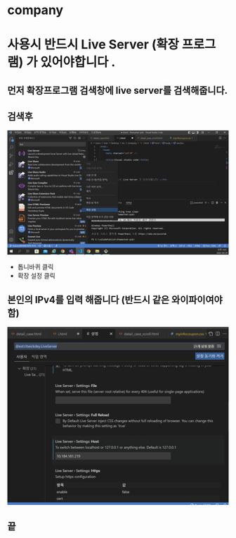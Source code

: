# company<section>
<h1>사용시 반드시 Live Server (확장 프로그램) 가 있어야합니다 .</h1>
<h2>먼저 확장프로그램 검색창에 live server를 검색해줍니다.</h2>
<h2>검색후 </h2>
<img src="img1.png">
<ul>
  <li>톱니바퀴 클릭</li>
  <li>확장 설정 클릭</li>
</ul>
<h2>본인의 IPv4를 입력 해줍니다 (반드시 같은 와이파이여야함)</h2>
<img src="img2.png">

<h2>끝</h2>
</section>


